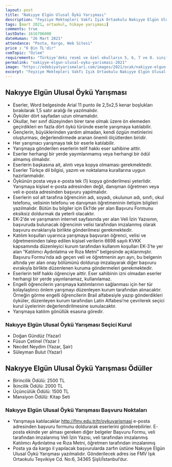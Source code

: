 ```yaml
---
layout: post
title: "Nakıyye Elgün Ulusal Öykü Yarışması"
description: "Feyziye Mektepleri Vakfı Işık Ortaokulu Nakıyye Elgün Ulusal Öykü Yarışması düzenliyor"
tags: [mart 2021, ortaokul, hikaye yarışması]
comments: true
lastDate: 1616706000 
dateHuman: "26 Mart 2021"
attendance: "Posta, Kargo, Web Sitesi"
price : "6 Bin TL'dir"
comTopic: "Özlem"
requirements: "Türkiye’deki resmî ve özel okulların 5, 6, 7 ve 8. sınıf öğrencileri katılabilir"
permalink: "nakiyye-elgun-ulusal-oyku-yarismasi-2021"
image: "https://edebiyatyarismalari.com/images/2021/ocak/nakiyye-elgun-ulusal-oyku-yarismasi.jpg"
excerpt: "Feyziye Mektepleri Vakfı Işık Ortaokulu Nakıyye Elgün Ulusal Öykü Yarışması düzenliyor"
---
```


## Nakıyye Elgün Ulusal Öykü Yarışması
- Eserler, Word belgesinde Arial 11 punto ile 2,5x2,5 kenar boşlukları bırakılarak 1,5 satır aralığı ile yazılmalıdır.
- Öyküler dört sayfadan uzun olmamalıdır.
- Okullar, her sınıf düzeyinden birer tane olmak üzere ön elemeden geçirdikleri en fazla dört öykü türünde eserle yarışmaya katılabilir.
- Gençlerin, büyüklerinden yardım almadan, kendi özgün metinlerini oluşturması, değerlendirmede aranan önemli ölçütlerden biridir.
- Her yarışmacı yarışmaya tek bir eserle katılabilir.
- Yarışmaya gönderilen eserlerin telif hakkı eser sahibine aittir.
- Eserler herhangi bir yerde yayımlanmamış veya herhangi bir ödül almamış olmalıdır.
- Eserlerin başkasına ait, alıntı veya kopya olmaması gerekmektedir.
- Eserler Türkçe dil bilgisi, yazım ve noktalama kurallarına uygun hazırlanmalıdır.
- Öykünün posta veya e-posta tek (1) kopya gönderilmesi yeterlidir. Yarışmaya kişisel e-posta adresinden değil, danışman öğretmen veya veli e-posta adresinden başvuru yapılmalıdır.
- Eserlerin sol alt tarafına öğrencinin adı, soyadı, okulunun adı, sınıfı, okul telefonu, velisinin telefonu ve danışman öğretmeninin iletişim bilgileri yazılmalıdır. Bütün bu bilgiler için Ek1’de yer alan Başvuru Formunu eksiksiz doldurmak da yeterli olacaktır.
- EK-2’de ve yarışmanın internet sayfasında yer alan Veli İzin Yazısının, başvuruda bulunacak öğrencinin velisi tarafından imzalanmış olarak başvuru evraklarıyla birlikte gönderilmesi gerekmektedir.
- Katılım koşulları uyarınca yarışmaya başvuran öğrenci, velisi ve öğretmeninden talep edilen kişisel verilerin 6698 sayılı KVKK kapsamında düzenleyici kurum tarafından kullanım koşulları EK-3’te yer alan “Katılımcı Aydınlatma ve Rıza Metni” belgesinde açıklanmıştır. Başvuru Formu’nda adı geçen veli ve öğretmenin ayrı ayrı, bu belgenin altında yer alan onay bölümünü doldurup imzalayarak diğer başvuru evrakıyla birlikte düzenlenen kuruma göndermeleri gerekmektedir.
- Eserlerin telif hakkı öğrenciye aittir. Eser sahibinin izni olmadan eserler herhangi bir yerde yayınlanamaz, kullanılamaz.
- Engelli öğrencilerin yarışmaya katılımlarının sağlanması için her tür kolaylaştırıcı önlem yarışmayı düzenleyen kurum tarafından alınacaktır. Örneğin görme engelli öğrencilerin Brail alfabesiyle yazıp gönderdikleri öyküler, düzenleyen kurum tarafından Latin Alfabesi’ne çevrilerek seçici kurul üyelerinin değerlendirilmesine sunulacaktır.
- Yarışmaya katılım gönüllük esasına göredir.

### Nakıyye Elgün Ulusal Öykü Yarışması Seçici Kurul
- Doğan Gündüz (Yazar)
- Füsun Çetinel (Yazar )
- Necdet Neydim (Yazar, Şair)
- Süleyman Bulut (Yazar)

## Nakıyye Elgün Ulusal Öykü Yarışması Ödüller
- Birincilik Ödülü: 2500 TL
- İkincilik Ödülü: 2000 TL
- Üçüncülük Ödülü: 1500 TL
- Mansiyon Ödülü: Kitap Seti

### Nakıyye Elgün Ulusal Öykü Yarışması Başvuru Noktaları
- Yarışmaya katılacaklar http://fmv.edu.tr/tr/oykuyarismasi e-posta adresinden başvuru formunu doldurarak eserlerini gönderebilirler. E- posta ekinde yer alması gereken diğer belgeler Başvuru Formu, veli tarafından imzalanmış Veli İzin Yazısı, veli tarafından imzalanmış Katılımcı Aydınlatma ve Rıza Metni, öğretmen tarafından imzalanmış
- Posta ya da kargo il yapılacak başvurularda zarfın üstüne Nakıyye Elgün Ulusal Öykü Yarışması yazılmalıdır. Gönderilecek adres ise FMV Işık Ortaokulu Teşvikiye Cd. No:6, 34365 Şişli/İstanbul’dur.
